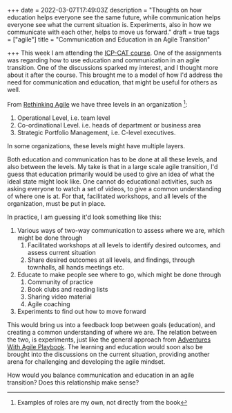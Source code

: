 +++
date = 2022-03-07T17:49:03Z
description = "Thoughts on how education helps everyone see the same future, while communication helps everyone see what the current situation is. Experiments, also in how we communicate with each other, helps to move us forward."
draft = true
tags = ["agile"]
title = "Communication and Education in an Agile Transition"

+++
This week I am attending the [ICP-CAT course](https://www.icagile.com/certification/coaching-agile-transitions). One of the assignments was regarding how to use education and communication in an agile transition. One of the discussions sparked my interest, and I thought more about it after the course. This brought me to a model of how I'd address the need for communication and education, that might be useful for others as well.

From [Rethinking Agile](https://www.amazon.com/Rethinking-Agile-Nothing-Business-Agility/dp/3903205397) we have three levels in an organization [^1]:

1. Operational Level, i.e. team level
2. Co-ordinational Level. i.e. heads of department or business area
3. Strategic Portfolio Management, i.e. C-level executives.

In some organizations, these levels might have multiple layers.

Both education and communication has to be done at all these levels, and also between the  levels. My take is that in a large scale agile transition, I'd guess that education primarily would be used to give an idea of what the ideal state might look like. One cannot do educational activities, such as asking everyone to watch a set of videos, to give a common understanding of where one is at. For that, facilitated workshops, and all levels of the organization, must be put in place.

In practice, I am guessing it'd look something like this:

1. Various ways of two-way communication to assess where we are, which might be done through
   1. Facilitated workshops at all levels to identify desired outcomes, and assess current situation
   2. Share desired outcomes at all levels, and findings, through townhalls, all hands meetings etc. 
2. Educate to make people see where to go, which might be done through
   1. Community of practice
   2. Book clubs and reading lists
   3. Sharing video material
   4. Agile coaching
3. Experiments to find out how to move forward

This would bring us into a feedback loop between goals (education), and creating a common understanding of where we are. The relation between the two, is experiments, just like the general approach from  [Adventures With Agile Playbook](https://simonpowers.medium.com/change-the-awa-playbook-by-simon-powers-2c08c481361c). The learning and education would soon also be brought into the discussions on the current situation, providing another arena for challenging and developing the agile mindset.

How would you balance communication and education in an agile transition? Does this relationship make sense? 

[^1]: Examples of roles are my own, not directly from the book